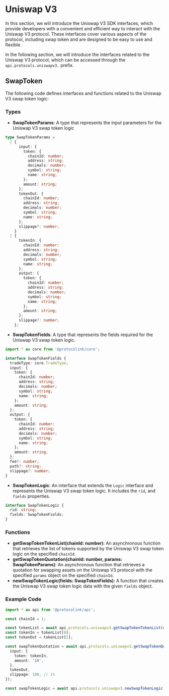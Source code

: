 # Uniswap V3

In this section, we will introduce the Uniswap V3 SDK interfaces, which provide developers with a convenient and efficient way to interact with the Uniswap V3 protocol. These interfaces cover various aspects of the protocol, including swap token and are designed to be easy to use and flexible.

In the following section, we will introduce the interfaces related to the Uniswap V3 protocol, which can be accessed through the `api.protocols.uniswapv3.` prefix.

## SwapToken

The following code defines interfaces and functions related to the Uniswap V3 swap token logic:

### Types

* **SwapTokenParams**: A type that represents the input parameters for the Uniswap V3 swap token logic

```typescript
type SwapTokenParams =
  | {
      input: {
        token: {
          chainId: number;
          address: string;
          decimals: number;
          symbol: string;
          name: string;
        };
        amount: string;
      };
      tokenOut: {
        chainId: number;
        address: string;
        decimals: number;
        symbol: string;
        name: string;
      };
      slippage?: number;
    }
  | {
      tokenIn: {
        chainId: number;
        address: string;
        decimals: number;
        symbol: string;
        name: string;
      };
      output: {
        token: {
          chainId: number;
          address: string;
          decimals: number;
          symbol: string;
          name: string;
        };
        amount: string;
      };
      slippage?: number;
    };
```

* **SwapTokenFields**: A type that represents the fields required for the Uniswap V3 swap token logic.

```typescript
import * as core from '@protocolink/core';

interface SwapTokenFields {
  tradeType: core.TradeType;
  input: {
    token: {
      chainId: number;
      address: string;
      decimals: number;
      symbol: string;
      name: string;
    };
    amount: string;
  };
  output: {
    token: {
      chainId: number;
      address: string;
      decimals: number;
      symbol: string;
      name: string;
    };
    amount: string;
  };
  fee?: number;
  path?: string;
  slippage?: number;
}
```

* **SwapTokenLogic**: An interface that extends the `Logic` interface and represents the Uniswap V3 swap token logic. It includes the `rid`, and `fields` properties.

```typescript
interface SwapTokenLogic {
  rid: string;
  fields: SwapTokenFields;
}
```

### Functions

* **getSwapTokenTokenList(chainId: number)**: An asynchronous function that retrieves the list of tokens supported by the Uniswap V3 swap token logic on the specified `chainId`.
* **getSwapTokenQuotation(chainId: number, params: SwapTokenParams)**: An asynchronous function that retrieves a quotation for swapping assets on the Uniswap V3 protocol with the specified `params` object on the specified `chainId`.
* **newSwapTokenLogic(fields: SwapTokenFields)**: A function that creates the Uniswap V3 swap token logic data with the given `fields` object.

### Example Code

```typescript
import * as api from '@protocolink/api';

const chainId = 1;

const tokenList = await api.protocols.uniswapv3.getSwapTokenTokenList(chainId);
const tokenIn = tokenList[0];
const tokenOut = tokenList[2];

const swapTokenQuotation = await api.protocols.uniswapv3.getSwapTokenQuotation(chainId, {
  input: {
    token: tokenIn,
    amount: '10',
  },
  tokenOut,
  slippage: 100, // 1%
});

const swapTokenLogic = await api.protocols.uniswapv3.newSwapTokenLogic(swapTokenQuotation);
```
